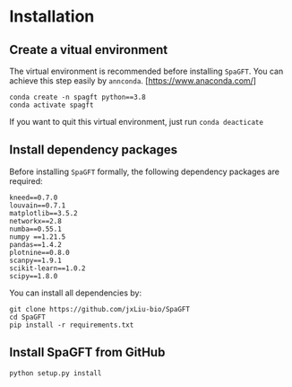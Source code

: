 # Installation

## Create a vitual environment 

The virtual environment is recommended before installing ```SpaGFT```. You can
achieve this step easily by ```annconda```. [https://www.anaconda.com/]
```shell
conda create -n spagft python==3.8
conda activate spagft
```
If you want to quit this virtual environment, just run ``` conda deacticate ```

## Install dependency packages
Before installing ```SpaGFT``` formally, the following dependency packages are 
required:

``` 
kneed==0.7.0
louvain==0.7.1
matplotlib==3.5.2
networkx==2.8
numba==0.55.1
numpy ==1.21.5
pandas==1.4.2
plotnine==0.8.0
scanpy==1.9.1
scikit-learn==1.0.2
scipy==1.8.0
```
You can install all dependencies by:
```shell
git clone https://github.com/jxLiu-bio/SpaGFT
cd SpaGFT
pip install -r requirements.txt
```
## Install SpaGFT from GitHub
```shell
python setup.py install
```

